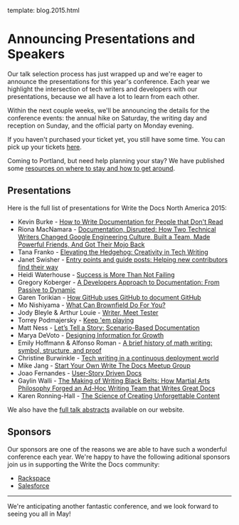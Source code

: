 template: blog.2015.html

# Announcing Presentations and Speakers

Our talk selection process has just wrapped up and we're eager to
announce the presentations for this year's conference. Each year we 
highlight the intersection of tech writers and developers with our
presentations, because we all have a lot to learn from each
other.

Within the next couple weeks, we'll be announcing the details for the
conference events: the annual hike on Saturday, the writing 
day and reception on Sunday, and the official party on
Monday evening. 

If you haven't purchased your ticket yet, you still have some time. You can
pick up your tickets [here][tickets]. 

Coming to Portland, but need help planning your stay? We have published some [resources
on where to stay and how to get around][visiting].

[visiting]: http://writethedocs.org/conf/na/2015/visiting/
[tickets]: http://writethedocs.org/conf/na/2015/#tickets

## Presentations

Here is the full list of presentations for Write the Docs North America 2015:

 * Kevin Burke - [How to Write Documentation for People that Don't Read][speaker-kburke]
 * Riona MacNamara - [Documentation, Disrupted: How Two Technical Writers
   Changed Google Engineering Culture, Built a Team, Made Powerful Friends, And
   Got Their Mojo Back][speaker-rmacnamara]
 * Tana Franko - [Elevating the Hedgehog: Creativity in Tech Writing][speaker-tfranko]
 * Janet Swisher - [Entry points and guide posts: Helping new contributors find
   their way][speaker-jswisher]
 * Heidi Waterhouse - [Success is More Than Not Failing][speaker-hwaterhouse]
 * Gregory Koberger - [A Developers Approach to Documentation: From Passive to
   Dynamic][speaker-gkoberger]
 * Garen Torikian - [How GitHub uses GitHub to document GitHub][speaker-gtorikian]
 * Mo Nishiyama - [What Can Brownfield Do For You?][speaker-mnishiyama]
 * Jody Bleyle & Arthur Louie - [Writer, Meet Tester][speaker-jbleyle-alouie]
 * Torrey Podmajersky - [Keep 'em playing][speaker-tpodmajersky]
 * Matt Ness - [Let’s Tell a Story: Scenario-Based Documentation][speaker-mness]
 * Marya DeVoto - [Designing Information for Growth][speaker-mdevoto]
 * Emily Hoffmann & Alfonso Roman - [A brief history of math writing: symbol,
   structure, and proof][speaker-ehoffmann-aroman]
 * Christine Burwinkle - [Tech writing in a continuous deployment world][speaker-cburwinkle]
 * Mike Jang - [Start Your Own Write The Docs Meetup Group][speaker-mjang]
 * Joao Fernandes - [User-Story Driven Docs][speaker-jfernandes]
 * Gaylin Walli - [The Making of Writing Black Belts: How Martial Arts
   Philosophy Forged an Ad-Hoc Writing Team that Writes Great
   Docs][speaker-gwalli]
 * Karen Ronning-Hall - [The Science of Creating Unforgettable Content][speaker-kronninghall]

We also have the [full talk abstracts][speakers] available on our website.

[speakers]: /conf/na/2015/speakers/
[speaker-kburke]: /conf/na/2015/speakers/#speaker-kburke
[speaker-rmacnamara]: /conf/na/2015/speakers/#speaker-rmacnamara
[speaker-tfranko]: /conf/na/2015/speakers/#speaker-tfranko
[speaker-jswisher]: /conf/na/2015/speakers/#speaker-jswisher
[speaker-hwaterhouse]: /conf/na/2015/speakers/#speaker-hwaterhouse
[speaker-gkoberger]: /conf/na/2015/speakers/#speaker-gkoberger
[speaker-gtorikian]: /conf/na/2015/speakers/#speaker-gtorikian
[speaker-mnishiyama]: /conf/na/2015/speakers/#speaker-mnishiyama
[speaker-jbleyle-alouie]: /conf/na/2015/speakers/#speaker-jbleyle-alouie
[speaker-tpodmajersky]: /conf/na/2015/speakers/#speaker-tpodmajersky
[speaker-mness]: /conf/na/2015/speakers/#speaker-mness
[speaker-mdevoto]: /conf/na/2015/speakers/#speaker-mdevoto
[speaker-ehoffmann-aroman]: /conf/na/2015/speakers/#speaker-ehoffmann-aroman
[speaker-cburwinkle]: /conf/na/2015/speakers/#speaker-cburwinkle
[speaker-mjang]: /conf/na/2015/speakers/#speaker-mjang
[speaker-jfernandes]: /conf/na/2015/speakers/#speaker-jfernandes
[speaker-gwalli]: /conf/na/2015/speakers/#speaker-gwalli
[speaker-kronninghall]: /conf/na/2015/speakers/#speaker-kronninghall

## Sponsors

Our sponsors are one of the reasons we are able to have such a wonderful
conference each year. We're happy to have the following aditional sponsors join us
in supporting the Write the Docs community:

 * [Rackspace](http://rackspace.com/)
 * [Salesforce](http://salesforce.com/)

----

We're anticipating another fantastic conference, and we look forward to
seeing you all in May! 
